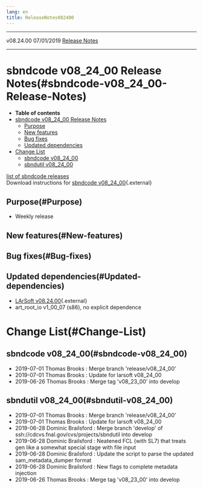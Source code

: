 ```yaml
---
lang: en
title: ReleaseNotes082400
---
```


  ----------- ------------ -- -- ------------------------------------------------------
  v08.24.00   07/01/2019         [Release Notes](ReleaseNotes082400.html)
  ----------- ------------ -- -- ------------------------------------------------------



sbndcode v08\_24\_00 Release Notes(#sbndcode-v08_24_00-Release-Notes)
======================================================================================

-   **Table of contents**
-   [sbndcode v08\_24\_00 Release
    Notes](#sbndcode-v08_24_00-Release-Notes)
    -   [Purpose](#Purpose)
    -   [New features](#New-features)
    -   [Bug fixes](#Bug-fixes)
    -   [Updated dependencies](#Updated-dependencies)
-   [Change List](#Change-List)
    -   [sbndcode v08\_24\_00](#sbndcode-v08_24_00)
    -   [sbndutil v08\_24\_00](#sbndutil-v08_24_00)

[list of sbndcode
releases](List_of_SBND_code_releases.html)\
Download instructions for [sbndcode
v08\_24\_00](http://scisoft.fnal.gov/scisoft/bundles/sbnd/v08_24_00/sbndcode-v08_24_00.html){.external}



Purpose(#Purpose)
----------------------------------

-   Weekly release



New features(#New-features)
--------------------------------------------



Bug fixes(#Bug-fixes)
--------------------------------------



Updated dependencies(#Updated-dependencies)
------------------------------------------------------------

-   [LArSoft
    v08.24.00](https://cdcvs.fnal.gov/redmine/projects/larsoft/wiki/ReleaseNotes082400){.external}
-   art\_root\_io v1\_00\_07 (s86), no explicit dependence



Change List(#Change-List)
==========================================



sbndcode v08\_24\_00(#sbndcode-v08_24_00)
----------------------------------------------------------

-   2019-07-01 Thomas Brooks : Merge branch \'release/v08\_24\_00\'
-   2019-07-01 Thomas Brooks : Update for larsoft v08\_24\_00
-   2019-06-26 Thomas Brooks : Merge tag \'v08\_23\_00\' into develop



sbndutil v08\_24\_00(#sbndutil-v08_24_00)
----------------------------------------------------------

-   2019-07-01 Thomas Brooks : Merge branch \'release/v08\_24\_00\'
-   2019-07-01 Thomas Brooks : Update for larsoft v08\_24\_00
-   2019-06-28 Dominic Brailsford : Merge branch \'develop\' of
    ssh://cdcvs.fnal.gov/cvs/projects/sbndutil into develop
-   2019-06-28 Dominic Brailsford : Neatened FCL (with SL7) that treats
    gen like a somewhat special stage with file input
-   2019-06-28 Dominic Brailsford : Update the script to parse the
    updated sam\_metadata\_dumper format
-   2019-06-28 Dominic Brailsford : New flags to complete metadata
    injection
-   2019-06-26 Thomas Brooks : Merge tag \'v08\_23\_00\' into develop
